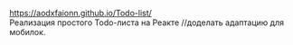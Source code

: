 https://aodxfaionn.github.io/Todo-list/
<br>Реализация простого Todo-листа на Реакте
//доделать адаптацию для мобилок.
